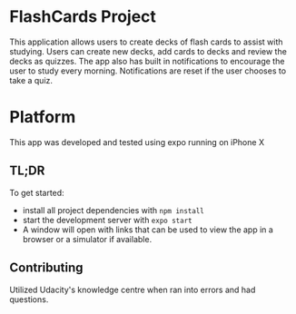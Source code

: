 # FlashCards Project
This application allows users to create decks of flash cards to assist with studying.  Users can create new decks, add cards to decks and review the decks as quizzes.
The app also has built in notifications to encourage the user to study every morning.  Notifications are reset if the user chooses to take a quiz.

# Platform
This app was developed and tested using expo running on iPhone X

## TL;DR

To get started:

* install all project dependencies with `npm install`
* start the development server with `expo start`
* A window will open with links that can be used to view the app in a browser or a simulator if available.


## Contributing

Utilized Udacity's knowledge centre when ran into errors and had questions.
